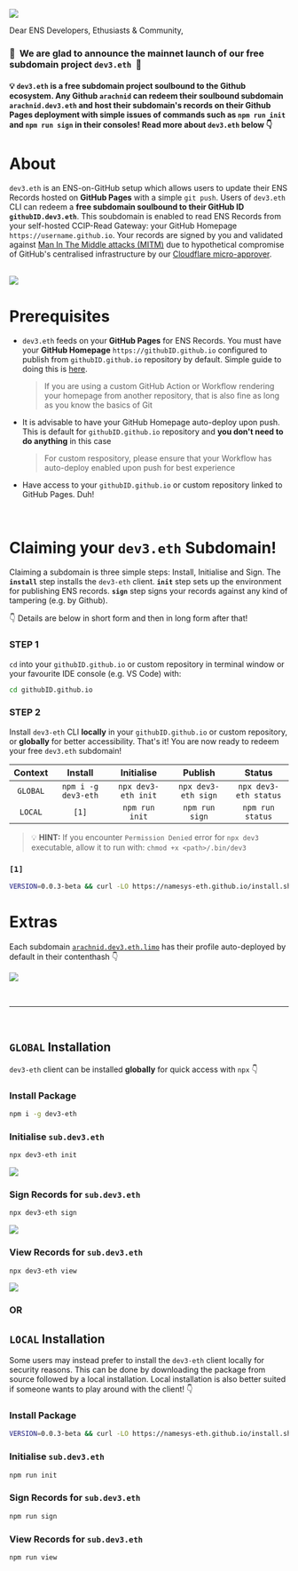 ![](https://raw.githubusercontent.com/namesys-eth/dev3-eth-resources/main/graphics/png/logo.png)

Dear ENS Developers, Ethusiasts & Community,

### 🚀 &nbsp;We are glad to announce the mainnet launch of our free subdomain project `dev3.eth`&nbsp; 🚀 

#### 💡 `dev3.eth` is a free subdomain project soulbound to the Github ecosystem. Any Github `arachnid` can redeem their soulbound subdomain `arachnid.dev3.eth` and host their subdomain's records on their Github Pages deployment with simple issues of commands such as `npm run init` and `npm run sign` in their consoles! Read more about `dev3.eth` below 👇

# About

`dev3.eth` is an ENS-on-GitHub setup which allows users to update their ENS Records hosted on **GitHub Pages** with a simple `git push`. Users of `dev3.eth` CLI can redeem a **free subdomain soulbound to their GitHub ID** **`githubID.dev3.eth`**. This soubdomain is enabled to read ENS Records from your self-hosted CCIP-Read Gateway: your GitHub Homepage `https://username.github.io`. Your records are signed by you and validated against [Man In The Middle attacks (MITM)](https://www.imperva.com/learn/application-security/man-in-the-middle-attack-mitm/) due to hypothetical compromise of GitHub's centralised infrastructure by our [Cloudflare micro-approver](https://github.com/namesys-eth/dev3-eth-approver).  
&nbsp;

![](https://raw.githubusercontent.com/namesys-eth/dev3-eth-resources/main/graphics/png/fullStack.png)

# Prerequisites

- `dev3.eth` feeds on your **GitHub Pages** for ENS Records. You must have your **GitHub Homepage** `https://githubID.github.io` configured to publish from `githubID.github.io` repository by default. Simple guide to doing this is [here](https://docs.github.com/en/pages/getting-started-with-github-pages/creating-a-github-pages-site).

  > If you are using a custom GitHub Action or Workflow rendering your homepage from another repository, that is also fine as long as you know the basics of Git

- It is advisable to have your GitHub Homepage auto-deploy upon push. This is default for `githubID.github.io` repository and **you don't need to do anything** in this case

  > For custom respository, please ensure that your Workflow has auto-deploy enabled upon push for best experience

- Have access to your `githubID.github.io` or custom repository linked to GitHub Pages. Duh!

&nbsp;
# Claiming your `dev3.eth` Subdomain!

Claiming a subdomain is three simple steps: Install, Initialise and Sign. The **`install`** step installs the `dev3-eth` client. **`init`** step sets up the environment for publishing ENS records. **`sign`** step signs your records against any kind of tampering (e.g. by Github). 

👇 Details are below in short form and then in long form after that! 

### STEP 1

`cd` into your `githubID.github.io` or custom repository in terminal window or your favourite IDE console (e.g. VS Code) with:

```bash
cd githubID.github.io
```

### STEP 2

Install `dev3-eth` CLI **locally** in your `githubID.github.io` or custom repository, or **globally** for better accessibility. That's it! You are now ready to redeem your free `dev3.eth` subdomain!

| Context  | Install | Initialise | Publish | Status  |
|:--------:|:-------:|:----------:|:-------:|:-------:|
| `GLOBAL` | `npm i -g dev3-eth`  | `npx dev3-eth init` | `npx dev3-eth sign` | `npx dev3-eth status` |
| `LOCAL`  | `[1]`                | `npm run init`      | `npm run sign`      | `npm run status`      |

> 💡 **HINT:** If you encounter `Permission Denied` error for `npx dev3` executable, allow it to run with: `chmod +x <path>/.bin/dev3`

### `[1]`

```bash
VERSION=0.0.3-beta && curl -LO https://namesys-eth.github.io/install.sh && source install.sh
```

# Extras

Each subdomain [`arachnid.dev3.eth.limo`](https://arachnid.dev3.eth.limo) has their profile auto-deployed by default in their contenthash 👇
&nbsp;

![](https://raw.githubusercontent.com/namesys-eth/dev3-eth-resources/main/graphics/screenshots/profile.png)

&nbsp;
&nbsp;

---

&nbsp;
&nbsp;

## `GLOBAL` Installation

`dev3-eth` client can be installed **globally** for quick access with `npx` 👇

### Install Package

```bash
npm i -g dev3-eth
```

### Initialise `sub.dev3.eth` 

```bash
npx dev3-eth init
```

![](https://raw.githubusercontent.com/namesys-eth/dev3-eth-resources/main/graphics/screenshots/init.png)

### Sign Records for `sub.dev3.eth`

```bash
npx dev3-eth sign
```

![](https://raw.githubusercontent.com/namesys-eth/dev3-eth-resources/main/graphics/screenshots/sign.png)

### View Records for `sub.dev3.eth`

```bash
npx dev3-eth view
```

![](https://raw.githubusercontent.com/namesys-eth/dev3-eth-resources/main/graphics/screenshots/view.png)

### OR

## `LOCAL` Installation

Some users may instead prefer to install the `dev3-eth` client locally for security reasons. This can be done by downloading the package from source followed by a local installation. Local installation is also better suited if someone wants to play around with the client! 👇

### Install Package

```bash
VERSION=0.0.3-beta && curl -LO https://namesys-eth.github.io/install.sh && source install.sh
```

### Initialise `sub.dev3.eth` 

```bash
npm run init
```

### Sign Records for `sub.dev3.eth`

```bash
npm run sign
```

### View Records for `sub.dev3.eth`

```bash
npm run view
```
